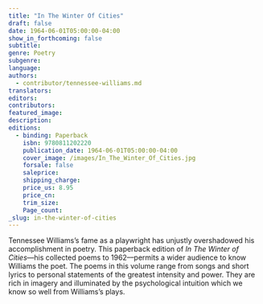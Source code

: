 ```yaml
---
title: "In The Winter Of Cities"
draft: false
date: 1964-06-01T05:00:00-04:00
show_in_forthcoming: false
subtitle:
genre: Poetry
subgenre:
language:
authors:
  - contributor/tennessee-williams.md
translators:
editors:
contributors:
featured_image:
description:
editions:
  - binding: Paperback
    isbn: 9780811202220
    publication_date: 1964-06-01T05:00:00-04:00
    cover_image: /images/In_The_Winter_Of_Cities.jpg
    forsale: false
    saleprice:
    shipping_charge:
    price_us: 8.95
    price_cn:
    trim_size:
    Page_count:
_slug: in-the-winter-of-cities
---
```


Tennessee Williams’s fame as a playwright has unjustly overshadowed his accomplishment in poetry. This paperback edition of _In The Winter of Cities_––his collected poems to 1962––permits a wider audience to know Williams the poet. The poems in this volume range from songs and short lyrics to personal statements of the greatest intensity and power. They are rich in imagery and illuminated by the psychological intuition which we know so well from Williams’s plays.

